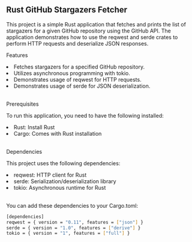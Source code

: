 <h2>Rust GitHub Stargazers Fetcher</h2>
<p>This project is a simple Rust application that fetches and prints the list of stargazers for a given GitHub repository using the GitHub API. The application demonstrates how to use the reqwest and serde crates to perform HTTP requests and deserialize JSON responses.</p>

<p>Features</p>
<li>Fetches stargazers for a specified GitHub repository.</li>
<li>Utilizes asynchronous programming with tokio.</li>
<li>Demonstrates usage of reqwest for HTTP requests.</li>
<li>Demonstrates usage of serde for JSON deserialization.</li>
<br>
<p>Prerequisites</p>
<p>To run this application, you need to have the following installed:</p>

<li>Rust: Install Rust</li>
<li>Cargo: Comes with Rust installation</li>
<br>
<p>Dependencies</p>
<p>This project uses the following dependencies:</p>

<li>reqwest: HTTP client for Rust</li>
<li>serde: Serialization/deserialization library</li>
<li>tokio: Asynchronous runtime for Rust</li>

<br>
<p>You can add these dependencies to your Cargo.toml:</p>

```sh
[dependencies]
reqwest = { version = "0.11", features = ["json"] }
serde = { version = "1.0", features = ["derive"] }
tokio = { version = "1", features = ["full"] }

```
